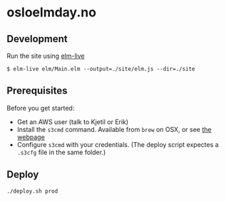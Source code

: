 # osloelmday.no

## Development

Run the site using [elm-live](https://github.com/tomekwi/elm-live)

```shell
$ elm-live elm/Main.elm --output=./site/elm.js --dir=./site
```

## Prerequisites

Before you get started:

- Get an AWS user (talk to Kjetil or Erik)
- Install the `s3cmd` command. Available from `brew` on OSX, or see [the webpage](http://s3tools.org/s3cmd)
- Configure `s3cmd` with your credentials. (The deploy script expectes a `.s3cfg` file in the same folder.)

## Deploy

```
./deploy.sh prod
```
